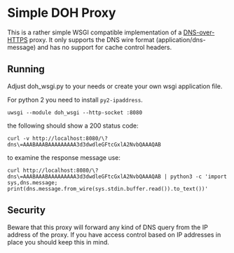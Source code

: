 Simple DOH Proxy
================

This is a rather simple WSGI compatible implementation of 
a [DNS-over-HTTPS](https://tools.ietf.org/html/draft-ietf-doh-dns-over-https-13) 
proxy. It only supports the DNS wire format (application/dns-message) and has 
no support for cache control headers.

Running
-------

Adjust doh_wsgi.py to your needs or create your own wsgi application file.

For python 2 you need to install `py2-ipaddress`.

```
uwsgi --module doh_wsgi --http-socket :8080
```

the following should show a 200 status code:

```
curl -v http://localhost:8080/\?dns\=AAABAAABAAAAAAAAA3d3dwdleGFtcGxlA2NvbQAAAQAB
```

to examine the response message use:

```
curl http://localhost:8080/\?dns\=AAABAAABAAAAAAAAA3d3dwdleGFtcGxlA2NvbQAAAQAB | python3 -c 'import sys,dns.message; print(dns.message.from_wire(sys.stdin.buffer.read()).to_text())'
```


Security
--------

Beware that this proxy will forward any kind of DNS query from the IP address
of the proxy. If you have access control based on IP addresses in place you
should keep this in mind.
